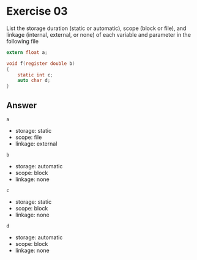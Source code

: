 # Exercise 03

List the storage duration (static or automatic), scope (block or file), and linkage (internal, external, or none) of each variable and parameter in the following file

```c
extern float a;

void f(register double b)
{
    static int c;
    auto char d;
}
```

## Answer

`a`

- storage: static
- scope: file
- linkage: external

`b`

- storage: automatic
- scope: block
- linkage: none

`c`

- storage: static
- scope: block
- linkage: none

`d`

- storage: automatic
- scope: block
- linkage: none
